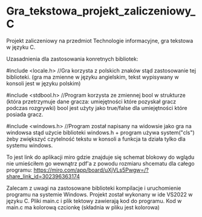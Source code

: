 # Gra_tekstowa_projekt_zaliczeniowy_C
Projekt zaliczeniowy na przedmiot Technologie informacyjne, gra tekstowa w języku C.

Uzasadnienia dla zastosowania konretnych bibliotek:

#include <locale.h> //Gra korzysta z polskich znaków stąd zastosowanie tej biblioteki. (gra ma zmienne w języku angielskim, tekst wypisywany w konsoli jest w języku polskim)

#include <stdbool.h> //Program korzysta ze zmiennej bool w strukturze (która przetrzymuje dane gracza: umiejętności które pozyskał gracz podczas rozgrywki) bool jest użyty jako true/false dla umiejętności które posiada gracz.

#include <windows.h> //Program został napisany na widowsie jako gra na windowsa stąd użycie biblioteki windows.h + program używa system("cls") żeby zwiększyć czytelność tekstu w konsoli a funkcja ta działa tylko dla systemu windows.



To jest link do aplikacji miro gdzie znajduje się schemat blokowy do wglądu nie umieściłem go wewnątrz pdf'a z powodu rozmiaru shcematu dla całego programu:
https://miro.com/app/board/uXjVLs5Pwgw=/?share_link_id=302396363174

Zalecam z uwagi na zastosowane biblioteki kompilacje i uruchomienie programu na systemie Windows. Projekt został wykonany w ide VS2022 w języku C. Pliki main.c i plik tektowy zawierają kod do programu.
Kod w main.c ma kolorową czcionkę (składnia w pliku jest kolorowa)



